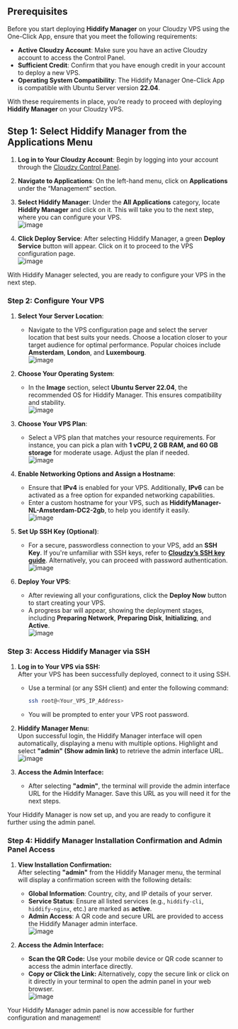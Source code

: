 

## Prerequisites  

Before you start deploying **Hiddify Manager** on your Cloudzy VPS using the One-Click App, ensure that you meet the following requirements:

- **Active Cloudzy Account**: Make sure you have an active Cloudzy account to access the Control Panel.  
- **Sufficient Credit**: Confirm that you have enough credit in your account to deploy a new VPS.  
- **Operating System Compatibility**: The Hiddify Manager One-Click App is compatible with Ubuntu Server version **22.04**.  

With these requirements in place, you’re ready to proceed with deploying **Hiddify Manager** on your Cloudzy VPS.

## Step 1: Select Hiddify Manager from the Applications Menu  

1. **Log in to Your Cloudzy Account**: Begin by logging into your account through the [Cloudzy Control Panel](https://panel.cloudzy.com).  

2. **Navigate to Applications**: On the left-hand menu, click on **Applications** under the “Management” section.  

3. **Select Hiddify Manager**: Under the **All Applications** category, locate **Hiddify Manager** and click on it. This will take you to the next step, where you can configure your VPS.   
  ![image](https://github.com/user-attachments/assets/2ce9d37f-852b-489d-9967-2ea290b1c2ae)

4. **Click Deploy Service**: After selecting Hiddify Manager, a green **Deploy Service** button will appear. Click on it to proceed to the VPS configuration page.  
 ![image](https://github.com/user-attachments/assets/746b4644-318f-4026-9766-7f7edd30e11d)

With Hiddify Manager selected, you are ready to configure your VPS in the next step.

### Step 2: Configure Your VPS

1. **Select Your Server Location**:  
   - Navigate to the VPS configuration page and select the server location that best suits your needs. Choose a location closer to your target audience for optimal performance. Popular choices include **Amsterdam**, **London**, and **Luxembourg**.    
![image](https://github.com/user-attachments/assets/d0771419-5c2d-4bdc-8281-37263437ab7a)


2. **Choose Your Operating System**:  
   - In the **Image** section, select **Ubuntu Server 22.04**, the recommended OS for Hiddify Manager. This ensures compatibility and stability.  
   ![image](https://github.com/user-attachments/assets/4939c4fd-4826-416b-a169-1554b3cc02f3)


3. **Choose Your VPS Plan**:  
   - Select a VPS plan that matches your resource requirements. For instance, you can pick a plan with **1 vCPU, 2 GB RAM, and 60 GB storage** for moderate usage. Adjust the plan if needed.  
   ![image](https://github.com/user-attachments/assets/ec57f711-f1e0-4c64-87db-2b5dcef27deb)


4. **Enable Networking Options and Assign a Hostname**:  
   - Ensure that **IPv4** is enabled for your VPS. Additionally, **IPv6** can be activated as a free option for expanded networking capabilities.  
   - Enter a custom hostname for your VPS, such as **HiddifyManager-NL-Amsterdam-DC2-2gb**, to help you identify it easily.  
   ![image](https://github.com/user-attachments/assets/7598a800-9df8-438c-a46c-ab51ed94f9cf)


5. **Set Up SSH Key (Optional)**:  
   - For a secure, passwordless connection to your VPS, add an **SSH Key**. If you're unfamiliar with SSH keys, refer to **[Cloudzy’s SSH key guide](https://cloudzy.com/kb/linux/connection/)**. Alternatively, you can proceed with password authentication.  
  ![image](https://github.com/user-attachments/assets/7dbfd91c-d82c-4d34-83f5-1c0ddf91396e)

6. **Deploy Your VPS**:  
   - After reviewing all your configurations, click the **Deploy Now** button to start creating your VPS.  
   - A progress bar will appear, showing the deployment stages, including **Preparing Network**, **Preparing Disk**, **Initializing**, and **Active**.  
   ![image](https://github.com/user-attachments/assets/07640430-580d-47f2-b766-b5477832a164)

### Step 3: Access Hiddify Manager via SSH

1. **Log in to Your VPS via SSH:**  
   After your VPS has been successfully deployed, connect to it using SSH.  
   - Use a terminal (or any SSH client) and enter the following command:
     ```bash
     ssh root@<Your_VPS_IP_Address>
     ```
   - You will be prompted to enter your VPS root password.

2. **Hiddify Manager Menu:**  
   Upon successful login, the Hiddify Manager interface will open automatically, displaying a menu with multiple options. Highlight and select **"admin" (Show admin link)** to retrieve the admin interface URL.  
   ![image](https://github.com/user-attachments/assets/0a6bf71f-9f6d-4753-9055-5b2b79bb4a7d)


3. **Access the Admin Interface:**  
   - After selecting **"admin"**, the terminal will provide the admin interface URL for the Hiddify Manager. Save this URL as you will need it for the next steps.

Your Hiddify Manager is now set up, and you are ready to configure it further using the admin panel.

### Step 4: Hiddify Manager Installation Confirmation and Admin Panel Access

1. **View Installation Confirmation:**  
   After selecting **"admin"** from the Hiddify Manager menu, the terminal will display a confirmation screen with the following details:  
   - **Global Information**: Country, city, and IP details of your server.  
   - **Service Status**: Ensure all listed services (e.g., `hiddify-cli`, `hiddify-nginx`, etc.) are marked as **active**.  
   - **Admin Access**: A QR code and secure URL are provided to access the Hiddify Manager admin interface.  
   ![image](https://github.com/user-attachments/assets/7f1d5e6a-6a6d-453d-91a7-c05d03130529)


2. **Access the Admin Interface:**  
   - **Scan the QR Code:** Use your mobile device or QR code scanner to access the admin interface directly.  
   - **Copy or Click the Link:** Alternatively, copy the secure link or click on it directly in your terminal to open the admin panel in your web browser.  
     ![image](https://github.com/user-attachments/assets/6c037ee5-53b6-4bc3-990c-65c0de7fdf80)


Your Hiddify Manager admin panel is now accessible for further configuration and management!
